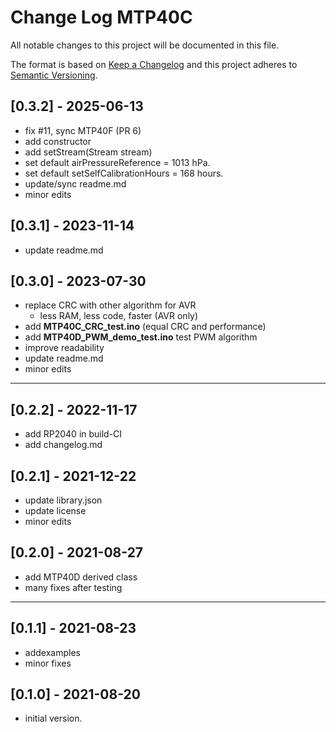 # Change Log MTP40C

All notable changes to this project will be documented in this file.

The format is based on [Keep a Changelog](http://keepachangelog.com/)
and this project adheres to [Semantic Versioning](http://semver.org/).


## [0.3.2] - 2025-06-13
- fix #11, sync MTP40F (PR 6)
- add constructor
- add setStream(Stream stream)
- set default airPressureReference = 1013 hPa.
- set default setSelfCalibrationHours = 168 hours.
- update/sync readme.md
- minor edits

## [0.3.1] - 2023-11-14
- update readme.md

## [0.3.0] - 2023-07-30
- replace CRC with other algorithm for AVR
  - less RAM, less code, faster (AVR only)
- add **MTP40C_CRC_test.ino** (equal CRC and performance)
- add **MTP40D_PWM_demo_test.ino** test PWM algorithm
- improve readability
- update readme.md
- minor edits

----

## [0.2.2] - 2022-11-17
- add RP2040 in build-CI
- add changelog.md

## [0.2.1] - 2021-12-22
- update library.json
- update license
- minor edits


## [0.2.0] - 2021-08-27
- add MTP40D derived class
- many fixes after testing

----

## [0.1.1] - 2021-08-23
- addexamples
- minor fixes

## [0.1.0] - 2021-08-20
- initial version.

